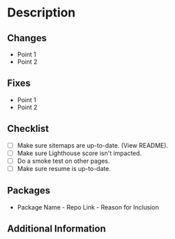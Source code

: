 # Description

## Changes

-   Point 1
-   Point 2

## Fixes

-   Point 1
-   Point 2

## Checklist

- [ ] Make sure sitemaps are up-to-date. (View README).
- [ ] Make sure Lighthouse score isn't impacted.
- [ ] Do a smoke test on other pages.
- [ ] Make sure resume is up-to-date.

## Packages

-   Package Name - Repo Link - Reason for Inclusion

## Additional Information
